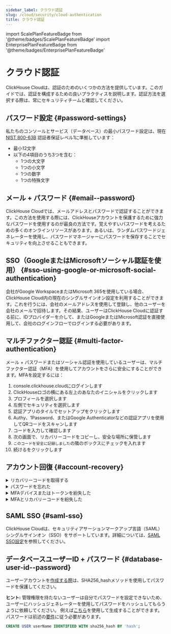 ```yaml
---
sidebar_label: クラウド認証
slug: /cloud/security/cloud-authentication
title: クラウド認証
---
```


import ScalePlanFeatureBadge from '@theme/badges/ScalePlanFeatureBadge'
import EnterprisePlanFeatureBadge from '@theme/badges/EnterprisePlanFeatureBadge'

# クラウド認証

ClickHouse Cloudは、認証のためのいくつかの方法を提供しています。このガイドでは、認証を構成するための良いプラクティスを説明します。認証方法を選択する際は、常にセキュリティチームと確認してください。

## パスワード設定 {#password-settings}

私たちのコンソールとサービス（データベース）の最小パスワード設定は、現在[NIST 800-63B](https://pages.nist.gov/800-63-3/sp800-63b.html#sec4) 認証者保証レベル1に準拠しています：
- 最小12文字
- 以下の4項目のうち3つを含む：
   - 1つの大文字
   - 1つの小文字
   - 1つの数字
   - 1つの特殊文字

## メール + パスワード {#email--password}

ClickHouse Cloudでは、メールアドレスとパスワードで認証することができます。この方法を使用する際には、ClickHouseアカウントを保護するために強力なパスワードを使用するのが最良の方法です。覚えやすいパスワードを考えるための多くのオンラインリソースがあります。あるいは、ランダムパスワードジェネレーターを使用し、パスワードマネージャーにパスワードを保存することでセキュリティを向上させることもできます。

## SSO（GoogleまたはMicrosoftソーシャル認証を使用） {#sso-using-google-or-microsoft-social-authentication}

会社がGoogle WorkspaceまたはMicrosoft 365を使用している場合、ClickHouse Cloud内の現在のシングルサインオン設定を利用することができます。これを行うには、会社のメールアドレスを使用して登録し、他のユーザーを会社のメールで招待します。その結果、ユーザーはClickHouse Cloudに認証する前に、IDプロバイダーを介して、またはGoogleまたはMicrosoft認証を直接使用して、会社のログインフローでログインする必要があります。

## マルチファクター認証 {#multi-factor-authentication}

メール + パスワードまたはソーシャル認証を使用しているユーザーは、マルチファクター認証（MFA）を使用してアカウントをさらに安全にすることができます。MFAを設定するには：
1. console.clickhouse.cloudにログインします
2. ClickHouseロゴの横にある左上のあなたのイニシャルをクリックします
3. プロフィールを選択します
4. 左側でセキュリティを選択します
5. 認証アプリのタイルでセットアップをクリックします
6. Authy、1Password、またはGoogle Authenticatorなどの認証アプリを使用してQRコードをスキャンします
7. コードを入力して確認します
8. 次の画面で、リカバリーコードをコピーし、安全な場所に保管します
9. `このコードを安全に記録しました`の隣のボックスにチェックを入れます
10. 続けるをクリックします
    
## アカウント回復 {#account-recovery}

<details> 
   <summary>リカバリーコードを取得する</summary>

   以前にMFAに登録しており、リカバリーコードを作成していないか、紛失した場合は、新しいリカバリーコードを取得するために以下の手順に従ってください：
   1. https://console.clickhouse.cloud にアクセスします
   2. 認証情報とMFAでサインインします
   3. 左上隅のプロフィールに移動します
   4. 左側でセキュリティをクリックします
   5. 認証アプリの横にあるゴミ箱アイコンをクリックします
   6. 認証アプリを削除をクリックします
   7. コードを入力して続けるをクリックします
   8. 認証アプリセクションでセットアップをクリックします
   9. QRコードをスキャンし、新しいコードを入力します
   10. リカバリーコードをコピーし、安全な場所に保管します
   11. `このコードを安全に記録しました`の隣のボックスにチェックを入れます
   12. 続けるをクリックします
   
</details>
<details>
   <summary>パスワードを忘れた</summary>

   パスワードを忘れた場合は、次の手順でセルフサービス回復を行います：
   1. https://console.clickhouse.cloud にアクセスします
   2. メールアドレスを入力し、続けるをクリックします
   3. パスワードをお忘れですか？をクリックします
   4. パスワードリセットリンクを送信をクリックします
   5. メールを確認し、メールからパスワードをリセットをクリックします
   6. 新しいパスワードを入力し、確認した後、パスワードを更新をクリックします
   7. サインインに戻るをクリックします
   8. 新しいパスワードで通常通りサインインします
            
</details>
<details>
   <summary>MFAデバイスまたはトークンを紛失した</summary>

   MFAデバイスを紛失した場合、またはトークンを削除した場合、新しいトークンを回復して作成するために以下の手順に従ってください：
   1. https://console.clickhouse.cloud にアクセスします
   2. 認証情報を入力し、続けるをクリックします
   3. マルチファクター認証画面でキャンセルをクリックします
   4. リカバリーコードをクリックします
   5. コードを入力し、続けるを押します
   6. 新しいリカバリーコードをコピーし、安全な場所に保管します
   7. `このコードを安全に記録しました`の隣のボックスにチェックを入れ、続けるをクリックします
   8. サインインしたら、左上のプロフィールに移動します
   9. 左上のセキュリティをクリックします
   10. 認証アプリの横にあるゴミ箱アイコンをクリックし、古い認証器を削除します
   11. 認証アプリを削除をクリックします
   12. マルチファクター認証のプロンプトが表示されたら、キャンセルをクリックします
   13. リカバリーコードをクリックします
   14. リカバリーコードを入力します（これはステップ7で生成された新しいコードです）そして、続けるをクリックします
   15. 新しいリカバリーコードをコピーし、安全な場所に保管します - これは、削除プロセス中に画面を離れた場合の保険です
   16. `このコードを安全に記録しました`の隣のボックスにチェックを入れ、続けるをクリックします
   17. 上記のプロセスに従って新しいMFAファクターを設定します
       
</details>
<details>
   <summary>MFAとリカバリーコードを紛失した</summary>

   MFAデバイスとリカバリーコードの両方を紛失した場合、またはMFAデバイスを紛失し、リカバリーコードを取得していない場合は、リセットをリクエストするために次の手順に従ってください：

   **チケットを提出する**： 他の管理ユーザーがいる組織に所属している場合、たとえ単一ユーザーの組織にアクセスしようとしている場合でも、管理者役割が割り当てられた組織のメンバーに、組織にログインしてMFAのリセットを代わりにサポートチケットを提出するように頼んでください。リクエストが認証されていることを確認後、MFAをリセットし、管理者に通知します。通常通りサインインし、希望があれば新しいファクターを登録するためにプロフィール設定に移動します。

   **メールでリセット**： 組織で唯一のユーザーの場合、アカウントに関連付けられたメールアドレスを使用して、メール（support@clickhouse.com）経由でサポートケースを提出します。リクエストが正しいメールから来ていることを確認後、MFAとパスワードをリセットします。メールにアクセスし、パスワードリセットリンクにアクセスします。新しいパスワードを設定し、希望があれば新しいファクターを登録するためにプロフィール設定に移動します。
   
</details>

## SAML SSO {#saml-sso}

<EnterprisePlanFeatureBadge feature="SAML SSO"/>

ClickHouse Cloudは、セキュリティアサーションマークアップ言語（SAML）シングルサインオン（SSO）をサポートしています。詳細については、[SAML SSO設定](/cloud/security/saml-setup)を参照してください。

## データベースユーザーID + パスワード {#database-user-id--password}

ユーザーアカウントを[作成する際](/sql-reference/statements/create/user.md)は、SHA256_hashメソッドを使用してパスワードを保護してください。

**ヒント:** 管理権限を持たないユーザーは自分でパスワードを設定できないため、ユーザーにハッシュジェネレーターを使用してパスワードをハッシュしてもらうように依頼してください。
例えば[こちら](https://tools.keycdn.com/sha256-online-generator)を使用して生成することができます。パスワードは前述の[要件](#password-settings)に従う必要があります。

```sql
CREATE USER userName IDENTIFIED WITH sha256_hash BY 'hash';
```
